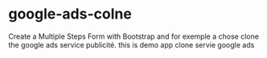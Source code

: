 # google-ads-colne
Create a Multiple Steps Form with Bootstrap and for exemple a chose clone the google ads service publicité.
this is demo app clone servie google ads

